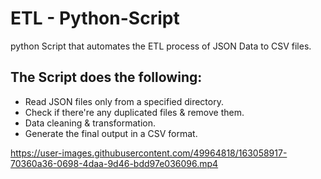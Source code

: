 # ETL - Python-Script
python Script that automates the ETL process of JSON Data to CSV files.

## The Script does the following:

- Read JSON files only from a specified directory.
- Check if there're any duplicated files & remove them.
- Data cleaning & transformation.
- Generate the final output in a CSV format.

https://user-images.githubusercontent.com/49964818/163058917-70360a36-0698-4daa-9d46-bdd97e036096.mp4
